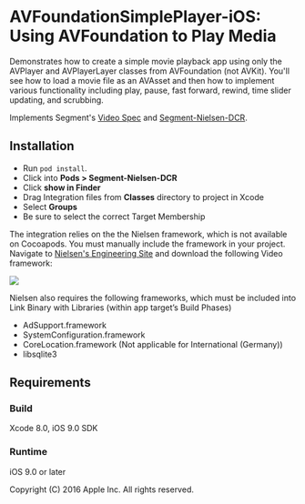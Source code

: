 # AVFoundationSimplePlayer-iOS: Using AVFoundation to Play Media

Demonstrates how to create a simple movie playback app using only the AVPlayer and AVPlayerLayer classes from AVFoundation (not AVKit). You'll see how to load a movie file as an AVAsset and then how to implement various functionality including play, pause, fast forward, rewind, time slider updating, and scrubbing.

Implements Segment's [Video Spec](https://segment.com/docs/spec/video/) and [Segment-Nielsen-DCR](https://github.com/segment-integrations/analytics-ios-integration-nielsen-dcr).


## Installation

* Run `pod install`.
* Click into **Pods > Segment-Nielsen-DCR**
* Click **show in Finder**
* Drag Integration files from **Classes** directory to project in Xcode
* Select **Groups**
* Be sure to select the correct Target Membership

The integration relies on the the Nielsen framework, which is not available on Cocoapods. You must manually include the framework in your project. Navigate to [Nielsen's Engineering Site](https://engineeringforum.nielsen.com/sdk/developers/downloads.php) and download the following Video framework:

![](http://i.imgur.com/Xp1kRWd.png+)

Nielsen also requires the following frameworks, which must be included into Link Binary with Libraries (within app target’s Build Phases)
  - AdSupport.framework
  - SystemConfiguration.framework
  - CoreLocation.framework (Not applicable for International (Germany))
  - libsqlite3

## Requirements

### Build

Xcode 8.0, iOS 9.0 SDK

### Runtime

iOS 9.0 or later

Copyright (C) 2016 Apple Inc. All rights reserved.
